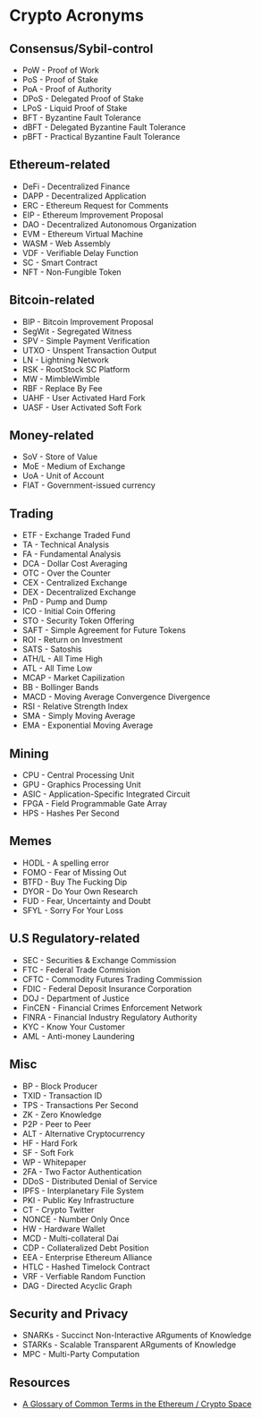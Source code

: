 # Crypto Acronyms

## Consensus/Sybil-control

* PoW - Proof of Work
* PoS - Proof of Stake
* PoA - Proof of Authority
* DPoS - Delegated Proof of Stake
* LPoS - Liquid Proof of Stake
* BFT - Byzantine Fault Tolerance
* dBFT - Delegated Byzantine Fault Tolerance
* pBFT - Practical Byzantine Fault Tolerance

## Ethereum-related

* DeFi - Decentralized Finance
* DAPP - Decentralized Application
* ERC - Ethereum Request for Comments
* EIP - Ethereum Improvement Proposal
* DAO - Decentralized Autonomous Organization
* EVM - Ethereum Virtual Machine
* WASM - Web Assembly
* VDF - Verifiable Delay Function
* SC - Smart Contract
* NFT - Non-Fungible Token

## Bitcoin-related

* BIP - Bitcoin Improvement Proposal
* SegWit - Segregated Witness
* SPV - Simple Payment Verification
* UTXO - Unspent Transaction Output
* LN - Lightning Network
* RSK - RootStock SC Platform
* MW - MimbleWimble
* RBF - Replace By Fee
* UAHF - User Activated Hard Fork
* UASF - User Activated Soft Fork

## Money-related

* SoV - Store of Value
* MoE - Medium of Exchange
* UoA - Unit of Account
* FIAT - Government-issued currency

## Trading

* ETF - Exchange Traded Fund
* TA - Technical Analysis
* FA - Fundamental Analysis
* DCA - Dollar Cost Averaging
* OTC - Over the Counter
* CEX - Centralized Exchange
* DEX - Decentralized Exchange
* PnD - Pump and Dump
* ICO - Initial Coin Offering
* STO - Security Token Offering
* SAFT - Simple Agreement for Future Tokens 
* ROI - Return on Investment
* SATS - Satoshis
* ATH/L - All Time High
* ATL - All Time Low
* MCAP - Market Capilization
* BB - Bollinger Bands
* MACD - Moving Average Convergence Divergence
* RSI - Relative Strength Index
* SMA - Simply Moving Average
* EMA - Exponential Moving Average

## Mining

* CPU - Central Processing Unit
* GPU - Graphics Processing Unit
* ASIC - Application-Specific Integrated Circuit
* FPGA - Field Programmable Gate Array
* HPS - Hashes Per Second

## Memes

* HODL - A spelling error
* FOMO - Fear of Missing Out
* BTFD - Buy The Fucking Dip
* DYOR - Do Your Own Research
* FUD - Fear, Uncertainty and Doubt
* SFYL - Sorry For Your Loss

## U.S Regulatory-related

* SEC - Securities & Exchange Commission
* FTC - Federal Trade Commision
* CFTC - Commodity Futures Trading Commission
* FDIC - Federal Deposit Insurance Corporation
* DOJ - Department of Justice
* FinCEN - Financial Crimes Enforcement Network
* FINRA - Financial Industry Regulatory Authority
* KYC - Know Your Customer
* AML - Anti-money Laundering

## Misc

* BP - Block Producer
* TXID - Transaction ID
* TPS - Transactions Per Second
* ZK - Zero Knowledge
* P2P - Peer to Peer
* ALT - Alternative Cryptocurrency
* HF - Hard Fork
* SF - Soft Fork
* WP - Whitepaper
* 2FA - Two Factor Authentication
* DDoS - Distributed Denial of Service
* IPFS - Interplanetary File System
* PKI - Public Key Infrastructure
* CT - Crypto Twitter
* NONCE - Number Only Once
* HW - Hardware Wallet
* MCD - Multi-collateral Dai
* CDP - Collateralized Debt Position
* EEA - Enterprise Ethereum Alliance
* HTLC - Hashed Timelock Contract
* VRF - Verfiable Random Function
* DAG - Directed Acyclic Graph

## Security and Privacy

* SNARKs - Succinct Non-Interactive ARguments of Knowledge
* STARKs - Scalable Transparent ARguments of Knowledge
* MPC - Multi-Party Computation

## Resources

* [A Glossary of Common Terms in the Ethereum / Crypto Space](https://support.mycrypto.com/getting-started/ethereum-glossary.html)

